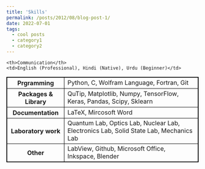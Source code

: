 ```yaml
---
title: 'Skills'
permalink: /posts/2012/08/blog-post-1/
date: 2022-07-01
tags:
  - cool posts
  - category1
  - category2
---
```


<style>
table, th, td {
  border: 1px solid black;
}
</style>

<table>

<tr>

  <th>Prgramming</th>
    <td>Python, C, Wolfram Language, Fortran, Git</td>
    </tr>
    <tr>
  <th>Packages & Library</th>
  <td>QuTip, Matplotlib, Numpy, TensorFlow, Keras, Pandas, Scipy, Sklearn</td>
  </tr>
  <tr>
  <th>Documentation</th>
   <td>LaTeX, Mircosoft Word</td>
   </tr>
   <tr>
   <th>Laboratory work</th>
    <td>Quantum Lab, Optics Lab, Nuclear Lab, Electronics Lab, Solid State Lab, Mechanics Lab</td>
    </tr>

  <tr>

    <th>Communication</th>
    <td>English (Professional), Hindi (Native), Urdu (Beginner)</td>
  </tr>
  <tr>
    <th>Other</th>
    <td>LabView, Github, Microsoft Office, Inkspace, Blender</td>
    </tr>









</table>
